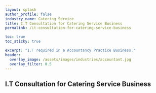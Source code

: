 ```yaml
---
layout: splash 
author_profile: false 
industry_name: Catering Service
title: I.T Consultation for Catering Service Business
permalink: /it-consultation-for-catering-service-business

toc: true
toc_sticky: true

excerpt: "I.T required in a Accountancy Practice Business."
header:
  overlay_image: /assets/images/industries/accountant.jpg
  overlay_filter: 0.5 
---
```


## I.T Consultation for Catering Service Business